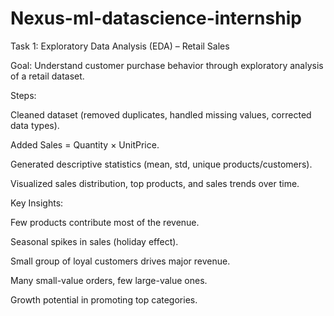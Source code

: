 # Nexus-ml-datascience-internship
Task 1: Exploratory Data Analysis (EDA) – Retail Sales

Goal: Understand customer purchase behavior through exploratory analysis of a retail dataset.

Steps:

Cleaned dataset (removed duplicates, handled missing values, corrected data types).

Added Sales = Quantity × UnitPrice.

Generated descriptive statistics (mean, std, unique products/customers).

Visualized sales distribution, top products, and sales trends over time.

Key Insights:

Few products contribute most of the revenue.

Seasonal spikes in sales (holiday effect).

Small group of loyal customers drives major revenue.

Many small-value orders, few large-value ones.

Growth potential in promoting top categories.
